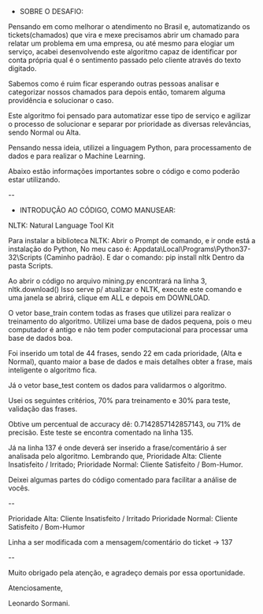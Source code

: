 - SOBRE O DESAFIO:

Pensando em como melhorar o atendimento no Brasil e, automatizando os tickets(chamados) que vira e mexe precisamos abrir um chamado para relatar um problema em uma empresa, ou até mesmo para elogiar um serviço, acabei desenvolvendo
este algoritmo capaz de identificar por conta própria qual é o sentimento passado pelo cliente através do texto digitado. 

Sabemos como é ruim ficar esperando outras pessoas analisar e categorizar nossos chamados para depois então, tomarem alguma providência e solucionar o caso.

Este algoritmo foi pensado para automatizar esse tipo de serviço e agilizar o processo de solucionar e separar por prioridade as diversas relevâncias, sendo Normal ou Alta.

Pensando nessa ideia, utilizei a linguagem Python, para processamento de dados e para realizar o Machine Learning.

Abaixo estão informações importantes sobre o código e como poderão estar utilizando.

--

- INTRODUÇÃO AO CÓDIGO, COMO MANUSEAR:

NLTK: Natural Language Tool Kit

Para instalar a biblioteca NLTK: Abrir o Prompt de comando, e ir onde está a instalação do Python, No meu caso é: Appdata\Local\Programs\Python37-32\Scripts (Caminho padrão). E dar o comando: pip install nltk Dentro da pasta Scripts.

Ao abrir o código no arquivo mining.py encontrará na linha 3, nltk.download() Isso serve p/ atualizar o NLTK, execute este comando e uma janela se abrirá, clique em ALL e depois em DOWNLOAD.

O vetor base_train contem todas as frases que utilizei para realizar o treinamento do algoritmo. Utilizei uma base de dados pequena, pois o meu computador é antigo e não tem poder computacional para processar uma base de dados boa.

Foi inserido um total de 44 frases, sendo 22 em cada prioridade, (Alta e Normal), quanto maior a base de dados e mais detalhes obter a frase, mais inteligente o algoritmo fica.

Já o vetor base_test contem os dados para validarmos o algoritmo.

Usei os seguintes critérios, 70% para treinamento e 30% para teste, validação das frases.

Obtive um percentual de accuracy dê: 0.7142857142857143, ou 71% de precisão. Este teste se encontra comentado na linha 135.

Já na linha 137 é onde deverá ser inserido a frase/comentário á ser analisada pelo algoritmo. Lembrando que, Prioridade Alta: Cliente Insatisfeito / Irritado; Prioridade Normal: Cliente Satisfeito / Bom-Humor.

Deixei algumas partes do código comentado para facilitar a análise de vocês.

--

Prioridade Alta: Cliente Insatisfeito / Irritado
Prioridade Normal: Cliente Satisfeito / Bom-Humor

Linha a ser modificada com a mensagem/comentário do ticket -> 137

--

Muito obrigado pela atenção, e agradeço demais por essa oportunidade.

Atenciosamente,

Leonardo Sormani.
